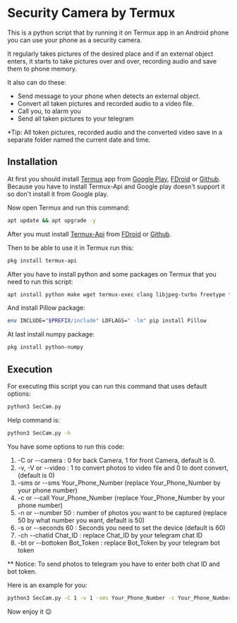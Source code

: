 # Security Camera by Termux

This is a python script that by running it on Termux app in an Android phone you can use your phone as a security camera.

It regularly takes pictures of the desired place and if an external object enters, it starts to take pictures over and over, recording audio and save them to phone memory.

It also can do these:
- Send message to your phone when detects an external object.
- Convert all taken pictures and recorded audio to a video file.
- Call you, to alarm you
- Send all taken pictures to your telegram

*Tip: All token pictures, recorded audio and the converted video save in a separate folder named the current date and time.



## Installation

At first you should install [Termux](https://github.com/termux/termux-app) app from [Google Play](https://play.google.com/store/apps/details?id=com.termux), [FDroid](https://f-droid.org/packages/com.termux/) or [Github](https://github.com/termux/termux-app/releases). Because you have to install Termux-Api and Google play doesn't support it so don't install it from Google play.

Now open Termux and run this command:

```bash
apt update && apt upgrade -y
```

After you must install [Termux-Api](https://wiki.termux.com/wiki/Termux:API) from [FDroid](https://f-droid.org/packages/com.termux.api/) or [Github](https://github.com/termux/termux-api).

Then to be able to use it in Termux run this:

```bash
pkg install termux-api
```

After you have to install python and some packages on Termux that you need to run this script:


```bash
apt install python make wget termux-exec clang libjpeg-turbo freetype ffmpeg -y
```

And install Pillow package:

```bash
env INCLUDE="$PREFIX/include" LDFLAGS=" -lm" pip install Pillow
```

At last install numpy package:

```bash
pkg install python-numpy
```



## Execution

For executing this script you can run this command that uses default options:

```bash
python3 SecCam.py
```

Help command is:

```bash
python3 SecCam.py -h
```

You have some options to run this code:

1. -C or --camera : 0 for back Camera, 1 for front Camera, default is 0.
2. -v, -V or --video : 1 to convert photos to video file and 0 to dont convert, (default is 0)
3. -sms or --sms Your_Phone_Number (replace Your_Phone_Number by your phone number)
4. -c or --call Your_Phone_Number (replace Your_Phone_Number by your phone number)
5. -n or --number 50 : number of photos you want to be captured (replace 50 by what number you want, default is 50)
6. -s or --seconds 60 : Seconds you need to set the device (default is 60)
7. -ch --chatid Chat_ID : replace Chat_ID by your telegram chat ID
8. -bt or --bottoken  Bot_Token : replace Bot_Token by your telegram bot token

** Notice: To send photos to telegram you have to enter both chat ID and bot token.

Here is an example for you:

```bash
python3 SecCam.py -C 1 -v 1 -sms Your_Phone_Number -c Your_Phone_Number -n 200 -s 180 -ch Chat_ID -bt Bot_Token
```
Now enjoy it 😉
